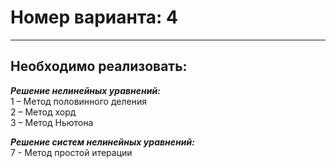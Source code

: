 # Номер варианта: 4

---


## Необходимо реализовать:

***Решение нелинейных уравнений:***\
1 – Метод половинного деления\
2 – Метод хорд\
3 – Метод Ньютона

***Решение систем нелинейных уравнений:***\
7 - Метод простой итерации